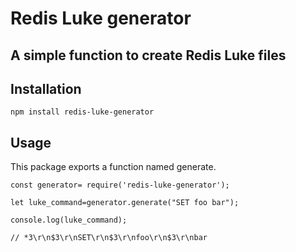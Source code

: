 # Redis Luke generator
## A simple function to create Redis Luke files

## Installation
```npm install redis-luke-generator```
## Usage
This package exports a function named generate. 
```
const generator= require('redis-luke-generator');

let luke_command=generator.generate("SET foo bar");

console.log(luke_command);

// *3\r\n$3\r\nSET\r\n$3\r\nfoo\r\n$3\r\nbar

```
